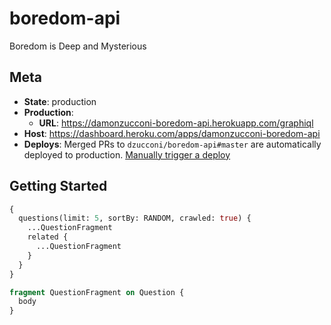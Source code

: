 # boredom-api

Boredom is Deep and Mysterious

## Meta

- **State**: production
- **Production**:
  - **URL**: https://damonzucconi-boredom-api.herokuapp.com/graphiql
- **Host**: https://dashboard.heroku.com/apps/damonzucconi-boredom-api
- **Deploys**: Merged PRs to `dzucconi/boredom-api#master` are automatically deployed to production. [Manually trigger a deploy](https://dashboard.heroku.com/apps/damonzucconi-boredom-api/deploy)

## Getting Started

```graphql
{
  questions(limit: 5, sortBy: RANDOM, crawled: true) {
    ...QuestionFragment
    related {
      ...QuestionFragment
    }
  }
}

fragment QuestionFragment on Question {
  body
}
```
